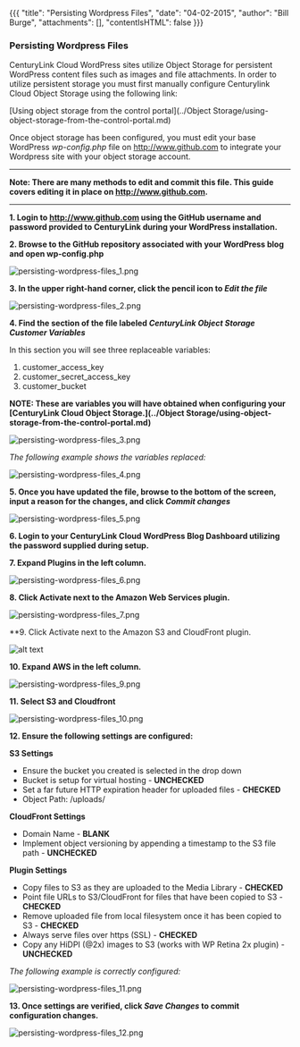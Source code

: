 {{{
  "title": "Persisting Wordpress Files",
  "date": "04-02-2015",
  "author": "Bill Burge",
  "attachments": [],
  "contentIsHTML": false
}}}

<h3>Persisting Wordpress Files</h3>

CenturyLink Cloud WordPress sites utilize Object Storage for persistent WordPress content files such as images and file attachments.  In order to utilize persistent storage you must first manually configure Centurylink Cloud Object Storage using the following link:

[Using object storage from the control portal](../Object Storage/using-object-storage-from-the-control-portal.md)

Once object storage has been configured, you must edit your base  WordPress *wp-config.php* file on http://www.github.com to integrate your Wordpress site with your object storage account.  

---

**Note: There are many methods to edit and commit this file. This guide covers editing it in place on http://www.github.com.**

---

**1. Login to http://www.github.com using the GitHub username and password provided to CenturyLink during your WordPress installation.**

**2. Browse to the GitHub repository associated with your WordPress blog and open wp-config.php**

![](../images/persisting-wordpress-files_1.png "persisting-wordpress-files_1.png")

**3. In the upper right-hand corner, click the pencil icon to _Edit the file_**

![](../images/persisting-wordpress-files_2.png "persisting-wordpress-files_2.png")

**4. Find the section of the file labeled _CenturyLink Object Storage Customer Variables_**

In this section you will see three replaceable variables:

1. customer_access_key
2. customer_secret_access_key
3. customer_bucket

**NOTE: These are variables you will have obtained when configuring your [CenturyLink Cloud Object Storage.](../Object Storage/using-object-storage-from-the-control-portal.md)**

![](../images/persisting-wordpress-files_3.png "persisting-wordpress-files_3.png")

_The following example shows the variables replaced:_

![](../images/persisting-wordpress-files_4.png "persisting-wordpress-files_4.png")

**5. Once you have updated the file, browse to the bottom of the screen, input a reason for the changes, and click _Commit changes_**

![](../images/persisting-wordpress-files_5.png "persisting-wordpress-files_5.png")

**6. Login to your CenturyLink Cloud WordPress Blog Dashboard utilizing the password supplied during setup.**

**7. Expand Plugins in the left column.**

![](../images/persisting-wordpress-files_6.png "persisting-wordpress-files_6.png")

**8. Click Activate next to the Amazon Web Services plugin.**

![](../images/persisting-wordpress-files_7.png "persisting-wordpress-files_7.png")

**9. Click Activate next to the Amazon S3 and CloudFront plugin.

![alt text](../images/persisting-wordpress-files_8.png "persisting-wordpress-files_8.png")

**10. Expand AWS in the left column.**

![](../images/persisting-wordpress-files_9.png "persisting-wordpress-files_9.png")

**11. Select S3 and Cloudfront**

![](../images/persisting-wordpress-files_10.png "persisting-wordpress-files_10.png")

**12. Ensure the following settings are configured:**

**S3 Settings**
* Ensure the bucket you created is selected in the drop down
* Bucket is setup for virtual hosting - **UNCHECKED**
* Set a far future HTTP expiration header for uploaded files - **CHECKED**
* Object Path: /uploads/

**CloudFront Settings**
* Domain Name - **BLANK**
* Implement object versioning by appending a timestamp to the S3 file path - **UNCHECKED**

**Plugin Settings**
* Copy files to S3 as they are uploaded to the Media Library - **CHECKED**
* Point file URLs to S3/CloudFront for files that have been copied to S3 - **CHECKED**
* Remove uploaded file from local filesystem once it has been copied to S3 - **CHECKED**
* Always serve files over https (SSL) - **CHECKED**
* Copy any HiDPI (@2x) images to S3 (works with WP Retina 2x plugin) - **UNCHECKED**

*The following example is correctly configured:*

![](../images/persisting-wordpress-files_11.png "persisting-wordpress-files_11.png")

**13. Once settings are verified, click *Save Changes* to commit configuration changes.**

![](../images/persisting-wordpress-files_12.png "persisting-wordpress-files_12.png")
